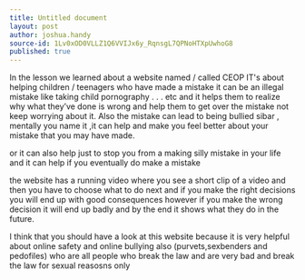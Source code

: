 ```yaml
---
title: Untitled document
layout: post
author: joshua.handy
source-id: 1Lv0xOD0VLLZ1Q6VVIJx6y_RqnsgL7QPNoHTXpUwhoG8
published: true
---
```

In the lesson we learned about a website named / called CEOP IT's about helping children / teenagers who have made a mistake it can be an illegal mistake like taking child pornography . . . etc and it helps them to realize why what they’ve done is wrong and help them to get over the mistake not keep worrying about it. Also the mistake can lead to being bullied sibar , mentally you name it ,it can help and make you feel better about your mistake that you may have made.

or it can also help just to stop you from a making silly mistake in your life and it can help if you eventually do make a mistake 

the website has a running video where you see a short clip of a video and then you have to choose what to do next and if you make the right decisions you will end up with good consequences however if you make the wrong decision it will end up badly and by the end it shows what they do in the future.

I think that you should have a look at this website because it is very helpful about online safety and online bullying also (purvets,sexbenders and pedofiles) who are all people who break the law and are very bad and break the law for sexual reasosns only

